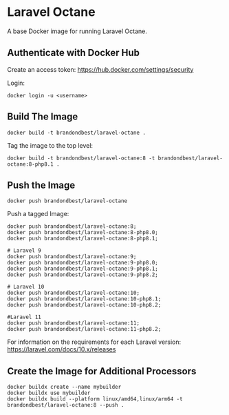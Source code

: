 # Laravel Octane

A base Docker image for running Laravel Octane.

## Authenticate with Docker Hub
Create an access token:
https://hub.docker.com/settings/security

Login:
```
docker login -u <username>
```

## Build The Image
```
docker build -t brandondbest/laravel-octane .
```

Tag the image to the top level:
```
docker build -t brandondbest/laravel-octane:8 -t brandondbest/laravel-octane:8-php8.1 .
```

## Push the Image

```
docker push brandondbest/laravel-octane
```

Push a tagged Image:
```
docker push brandondbest/laravel-octane:8;
docker push brandondbest/laravel-octane:8-php8.0;
docker push brandondbest/laravel-octane:8-php8.1;

# Laravel 9
docker push brandondbest/laravel-octane:9;
docker push brandondbest/laravel-octane:9-php8.0;
docker push brandondbest/laravel-octane:9-php8.1;
docker push brandondbest/laravel-octane:9-php8.2;

# Laravel 10
docker push brandondbest/laravel-octane:10;
docker push brandondbest/laravel-octane:10-php8.1;
docker push brandondbest/laravel-octane:10-php8.2;

#Laravel 11
docker push brandondbest/laravel-octane:11;
docker push brandondbest/laravel-octane:11-php8.2;
```

For information on the requirements for each Laravel version:
https://laravel.com/docs/10.x/releases

## Create the Image for Additional Processors

```
docker buildx create --name mybuilder
docker buildx use mybuilder
docker buildx build --platform linux/amd64,linux/arm64 -t brandondbest/laravel-octane:8 --push .
```